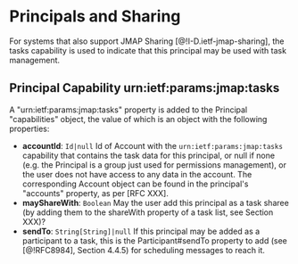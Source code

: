 # Principals and Sharing

For systems that also support JMAP Sharing [@!I-D.ietf-jmap-sharing], the tasks capability is used to indicate that this principal may be used with task management.

## Principal Capability urn:ietf:params:jmap:tasks

A "urn:ietf:params:jmap:tasks" property is added to the Principal "capabilities" object, the value of which is an object with the following properties:

- **accountId**: `Id|null`
  Id of Account with the `urn:ietf:params:jmap:tasks` capability that
  contains the task data for this principal, or null if none (e.g. the Principal is a group just used for permissions management), or the user does not have access to any data in the account. The corresponding Account object can be found in the principal's "accounts" property, as per [RFC XXX].
- **mayShareWith**: `Boolean`
  May the user add this principal as a task sharee (by adding them to the
  shareWith property of a task list, see Section XXX)?
- **sendTo**: `String[String]|null`
  If this principal may be added as a participant to a task, this is the Participant#sendTo property to add (see [@!RFC8984], Section 4.4.5) for scheduling messages to reach it.

